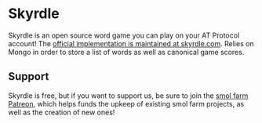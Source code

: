 # Skyrdle

Skyrdle is an open source word game you can play on your AT Protocol account! The [official implementation is maintained at skyrdle.com](https://skyrdle.com). Relies on Mongo in order to store a list of words as well as canonical game scores.

## Support

Skyrdle is free, but if you want to support us, be sure to join the [smol farm Patreon](https://patreon.com/smolfarm), which helps funds the upkeep of existing smol farm projects, as well as the creation of new ones!
